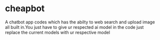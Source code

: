 # cheapbot
A chatbot app codes which has the abilty to web search and upload image all built in.You just have to give ur respected ai model in the code just replace the current models with ur respective model
